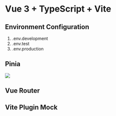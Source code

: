 # Vue 3 + TypeScript + Vite

## Environment Configuration
1. .env.development
2. .env.test
3. .env.production

## Pinia
![](https://pinia.vuejs.org/zh/)

## Vue Router

## Vite Plugin Mock
